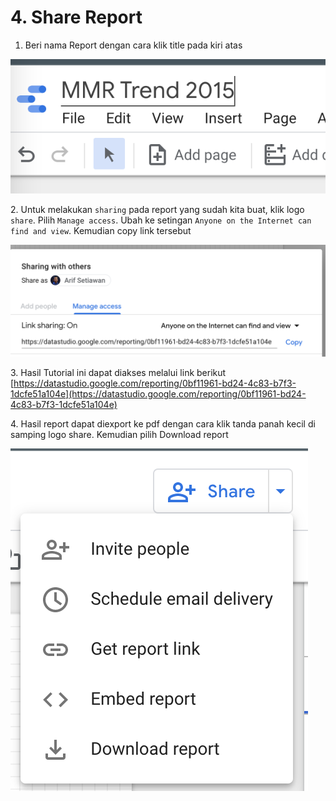 # 4. Share Report

1. Beri nama Report dengan cara klik title pada kiri atas

![](<.gitbook/assets/image (11).png>)

2\. Untuk melakukan `sharing` pada report yang sudah kita buat, klik logo `share`. Pilih `Manage access`. Ubah ke setingan `Anyone on the Internet can find and view`. Kemudian copy link tersebut

![](<.gitbook/assets/image (13).png>)



3\. Hasil Tutorial ini dapat diakses melalui link berikut [https://datastudio.google.com/reporting/0bf11961-bd24-4c83-b7f3-1dcfe51a104e](https://datastudio.google.com/reporting/0bf11961-bd24-4c83-b7f3-1dcfe51a104e)

4\. Hasil report dapat diexport ke pdf dengan cara klik tanda panah kecil di samping logo share. Kemudian pilih Download report

![](<.gitbook/assets/image (31).png>)

